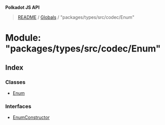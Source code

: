 **Polkadot JS API**

> [README](../README.md) / [Globals](../globals.md) / "packages/types/src/codec/Enum"

# Module: "packages/types/src/codec/Enum"

## Index

### Classes

* [Enum](../classes/_packages_types_src_codec_enum_.enum.md)

### Interfaces

* [EnumConstructor](../interfaces/_packages_types_src_codec_enum_.enumconstructor.md)

